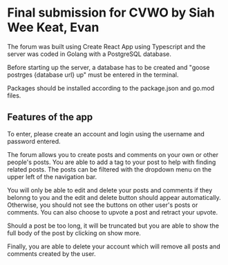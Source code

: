 # Final submission for CVWO by Siah Wee Keat, Evan

The forum was built using Create React App using Typescript and the server was coded in Golang with a PostgreSQL database.

Before starting up the server, a database has to be created and "goose postrges {database url} up" must be entered in the terminal.

Packages should be installed according to the package.json and go.mod files.

## Features of the app

To enter, please create an account and login using the username and password entered. 

The forum allows you to create posts and comments on your own or other people's posts. You are able to add a tag to your post to help with finding related posts. The posts can be filtered with the dropdown menu on the upper left of the navigation bar. 

You will only be able to edit and delete your posts and comments if they belonng to you and the edit and delete button should appear automatically. Otherwise, you should not see the buttons on other user's posts or comments. You can also choose to upvote a post and retract your upvote. 

Should a post be too long, it will be truncated but you are able to show the full body of the post by clicking on show more. 

Finally, you are able to delete your account which will remove all posts and comments created by the user. 




